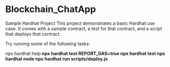 # Blockchain_ChatApp


Sample Hardhat Project
This project demonstrates a basic Hardhat use case. It comes with a sample contract, a test for that contract, and a script that deploys that contract.

Try running some of the following tasks:

npx hardhat help<b>
npx hardhat test<b>
REPORT_GAS=true npx hardhat test<b>
npx hardhat node<b>
npx hardhat run scripts/deploy.js<b>
